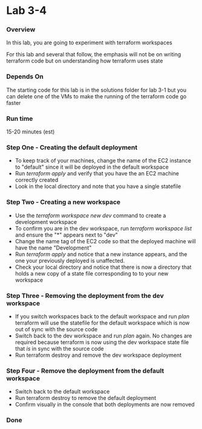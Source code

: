 # Lab 3-4

### Overview
In this lab, you are going to experiment with terraform workspaces

For this lab and several that follow, the emphasis will not be on writing terraform code but on understanding how terraform uses state

### Depends On
The starting code for this lab is in the solutions folder for lab 3-1 but you can delete one of the VMs to make the running of the terraform code go faster

### Run time
15-20 minutes (est)

### Step One - Creating the default deployment

* To keep track of your machines, change the name of the EC2 instance to "default" since it will be deployed in the default workspace
* Run _terraform apply_ and verify that you have the an EC2 machine correctly created
* Look in the local directory and note that you have a single statefile

### Step Two - Creating a new workspace

* Use the _terraform workspace new dev_ command to create a development workspace
* To confirm you are in the dev workspace, run _terraform workspace list_ and ensure the "*" appears next to "dev"
* Change the name tag of the EC2 code so that the deployed machine will have the name "Development"
* Run _terraform apply_ and notice that a new instance appears, and the one your previously deployed is unaffected.
* Check your local directory and notice that there is now a directory that holds a new copy of a state file corresponding to to your new workspace 

### Step Three - Removing the deployment from the dev workspace

* If you switch workspaces back to the default workspace and run _plan_ terraform will use the statefile for the default workspace which is now out of sync with the source code
* Switch back to the dev workspace and run _plan_ again. No changes are required because terraform is now using the dev workspace state file that _is_ in sync with the source code
* Run terraform  destroy and remove the dev workspace deployment

### Step Four - Remove the deployment from the default workspace

* Switch back to the default workspace
* Run terraform destroy to remove the default deployment
* Confirm visually in the console that both deployments are now removed


### Done



